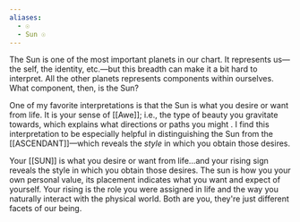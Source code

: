 ```yaml
---
aliases:
  - ☉
  - Sun ☉
---
```

The Sun is one of the most important planets in our chart. It represents us—the self, the identity, etc.—but this breadth can make it a bit hard to interpret. All the other planets represents components within ourselves. What component, then, is the Sun?

One of my favorite interpretations is that the Sun is what you desire or want from life. It is your sense of [[Awe]]; i.e., the type of beauty you gravitate towards, which explains what directions or paths you might . I find this interpretation to be especially helpful in distinguishing the Sun from the [[ASCENDANT]]—which reveals the *style* in which you obtain those desires.


Your [[SUN]] is what you desire or want from life…and your rising sign reveals the style in which you obtain those desires. The sun is how you your own personal value, its placement indicates what you want and expect of yourself. Your rising is the role you were assigned in life and the way you naturally interact with the physical world. Both are you, they're just different facets of our being.